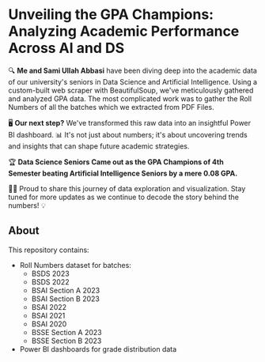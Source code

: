 # Unveiling the GPA Champions: Analyzing Academic Performance Across AI and DS

🔍 **Me and Sami Ullah Abbasi** have been diving deep into the academic data of our university's seniors in Data Science and Artificial Intelligence. Using a custom-built web scraper with BeautifulSoup, we've meticulously gathered and analyzed GPA data. The most complicated work was to gather the Roll Numbers of all the batches which we extracted from PDF Files.

🖥️ **Our next step?** We've transformed this raw data into an insightful Power BI dashboard. 📊 It's not just about numbers; it's about uncovering trends and insights that can shape future academic strategies.

🏆 **Data Science Seniors Came out as the GPA Champions of 4th Semester beating Artificial Intelligence Seniors by a mere 0.08 GPA.**

👨‍💻 Proud to share this journey of data exploration and visualization. Stay tuned for more updates as we continue to decode the story behind the numbers! 💡

## About

This repository contains:
- Roll Numbers dataset for batches:
  - BSDS 2023
  - BSDS 2022
  - BSAI Section A 2023
  - BSAI Section B 2023
  - BSAI 2022
  - BSAI 2021
  - BSAI 2020
  - BSSE Section A 2023
  - BSSE Section B 2023
- Power BI dashboards for grade distribution data
